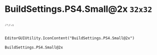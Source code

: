 # BuildSettings.PS4.Small@2x `32x32`
<img src="/img/BuildSettings.PS4.Small@2x.png" width=32 height=32>

``` CSharp
EditorGUIUtility.IconContent("BuildSettings.PS4.Small@2x")
```
```
BuildSettings.PS4.Small@2x
```
